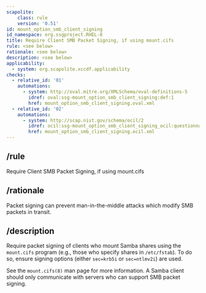 ```yaml
---
scapolite:
    class: rule
    version: '0.51'
id: mount_option_smb_client_signing
id_namespace: org.ssgproject.RHEL-8
title: Require Client SMB Packet Signing, if using mount.cifs
rule: <see below>
rationale: <see below>
description: <see below>
applicability:
  - system: org.scapolite.xccdf.applicability
checks:
  - relative_id: '01'
    automations:
      - system: http://oval.mitre.org/XMLSchema/oval-definitions-5
        idref: oval:ssg-mount_option_smb_client_signing:def:1
        href: mount_option_smb_client_signing.oval.xml
  - relative_id: '02'
    automations:
      - system: http://scap.nist.gov/schema/ocil/2
        idref: ocil:ssg-mount_option_smb_client_signing_ocil:questionnaire:1
        href: mount_option_smb_client_signing.ocil.xml
---
```



## /rule

Require Client SMB Packet Signing, if using mount.cifs

## /rationale

Packet
signing can prevent man-in-the-middle attacks which modify SMB packets
in transit.

## /description

Require
packet signing of clients who mount Samba shares using the `mount.cifs`
program (e.g., those who specify shares in `/etc/fstab`). To do so,
ensure signing options (either `sec=krb5i` or `sec=ntlmv2i`) are used.  
  
See the `mount.cifs(8)` man page for more information. A Samba client
should only communicate with servers who can support SMB packet signing.
